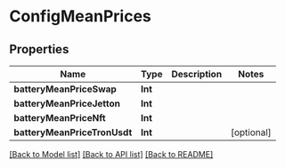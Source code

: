 # ConfigMeanPrices

## Properties
Name | Type | Description | Notes
------------ | ------------- | ------------- | -------------
**batteryMeanPriceSwap** | **Int** |  | 
**batteryMeanPriceJetton** | **Int** |  | 
**batteryMeanPriceNft** | **Int** |  | 
**batteryMeanPriceTronUsdt** | **Int** |  | [optional] 

[[Back to Model list]](../README.md#documentation-for-models) [[Back to API list]](../README.md#documentation-for-api-endpoints) [[Back to README]](../README.md)


